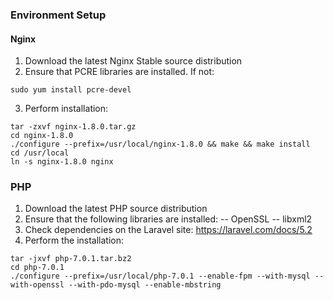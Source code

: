 ### Environment Setup

#### Nginx
1. Download the latest Nginx Stable source distribution
2. Ensure that PCRE libraries are installed.  If not:

  ```console
  sudo yum install pcre-devel
  ```
3. Perform installation:

  ```console
  tar -zxvf nginx-1.8.0.tar.gz
  cd nginx-1.8.0
  ./configure --prefix=/usr/local/nginx-1.8.0 && make && make install
  cd /usr/local
  ln -s nginx-1.8.0 nginx
  ```

### PHP
1. Download the latest PHP source distribution
2. Ensure that the following libraries are installed:
  -- OpenSSL 
  -- libxml2
3. Check dependencies on the Laravel site: https://laravel.com/docs/5.2
4. Perform the installation:

  ```console
  tar -jxvf php-7.0.1.tar.bz2
  cd php-7.0.1
  ./configure --prefix=/usr/local/php-7.0.1 --enable-fpm --with-mysql --with-openssl --with-pdo-mysql --enable-mbstring
  ```
